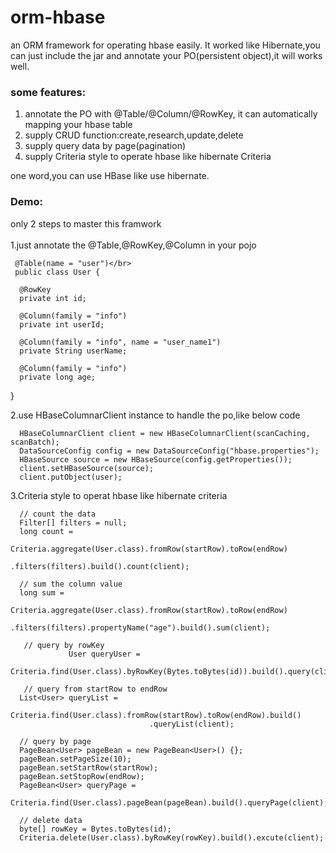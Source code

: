 # orm-hbase
an ORM framework for operating hbase easily. It worked like Hibernate,you can just include the jar and annotate your PO(persistent object),it will works well.</br>

### some features:
1. annotate the PO with @Table/@Column/@RowKey, it can automatically mapping your hbase table
2. supply CRUD function:create,research,update,delete
3. supply query data by page(pagination)
4. supply Criteria style to operate hbase like hibernate Criteria

one word,you can use HBase like use hibernate.


### Demo:
only 2 steps to master this framwork</br></br>
1.just annotate the @Table,@RowKey,@Column in your pojo</br>

     @Table(name = "user")</br>
     public class User {
  
      @RowKey
      private int id;
  
      @Column(family = "info")
      private int userId;
  
      @Column(family = "info", name = "user_name1")
      private String userName;
  
      @Column(family = "info")
      private long age;
  }

2.use HBaseColumnarClient instance to handle the po,like below code</br>

      HBaseColumnarClient client = new HBaseColumnarClient(scanCaching, scanBatch);
      DataSourceConfig config = new DataSourceConfig("hbase.properties");
      HBaseSource source = new HBaseSource(config.getProperties());
      client.setHBaseSource(source);
      client.putObject(user);

3.Criteria style to operat hbase like hibernate criteria </br>

      // count the data
      Filter[] filters = null;
      long count =
                   Criteria.aggregate(User.class).fromRow(startRow).toRow(endRow)
                                   .filters(filters).build().count(client);
                                   
      // sum the column value
      long sum =
                   Criteria.aggregate(User.class).fromRow(startRow).toRow(endRow)
                                   .filters(filters).propertyName("age").build().sum(client);
                                   
       // query by rowKey
                 User queryUser =
                             Criteria.find(User.class).byRowKey(Bytes.toBytes(id)).build().query(client);
                        
       // query from startRow to endRow
      List<User> queryList =
                   Criteria.find(User.class).fromRow(startRow).toRow(endRow).build()
                                   .queryList(client);
                                   
      // query by page
      PageBean<User> pageBean = new PageBean<User>() {};
      pageBean.setPageSize(10);
      pageBean.setStartRow(startRow);
      pageBean.setStopRow(endRow);
      PageBean<User> queryPage =
                   Criteria.find(User.class).pageBean(pageBean).build().queryPage(client);
                   
      // delete data
      byte[] rowKey = Bytes.toBytes(id);
      Criteria.delete(User.class).byRowKey(rowKey).build().excute(client); 
